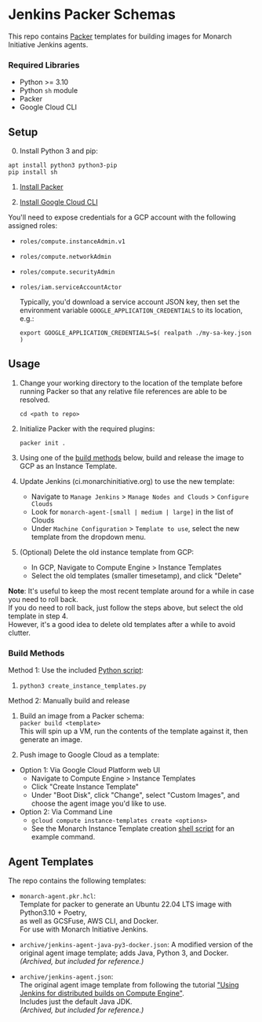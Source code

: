 # Jenkins Packer Schemas

This repo contains [Packer](https://www.packer.io/) templates for building
images for Monarch Initiative Jenkins agents.

### Required Libraries

- Python >= 3.10
- Python `sh` module
- Packer
- Google Cloud CLI

## Setup

0. Install Python 3 and pip:
  ```
  apt install python3 python3-pip
  pip install sh
  ```

1. [Install Packer](https://www.packer.io/downloads)

2. [Install Google Cloud CLI](https://cloud.google.com/sdk/docs/install-sdk)  

You'll need to expose credentials for a GCP account with the following assigned roles:
- `roles/compute.instanceAdmin.v1`
- `roles/compute.networkAdmin`
- `roles/compute.securityAdmin`
- `roles/iam.serviceAccountActor`

  Typically, you'd download a service account JSON key, then set the environment
  variable `GOOGLE_APPLICATION_CREDENTIALS` to its location, e.g.:

  ```
  export GOOGLE_APPLICATION_CREDENTIALS=$( realpath ./my-sa-key.json )
  ```

## Usage 

1. Change your working directory to the location of the template before running Packer so that any relative file references are able to be resolved.  
    ```
    cd <path to repo>
    ```

1. Initialize Packer with the required plugins:
    ```
    packer init .
    ```

1. Using one of the [build methods](#build-methods) below, build and release the image to GCP as an Instance Template.

1. Update Jenkins (ci.monarchinitiative.org) to use the new template:  
    - Navigate to `Manage Jenkins` > `Manage Nodes and Clouds` > `Configure Clouds`
    - Look for `monarch-agent-[small | medium | large]` in the list of Clouds
    - Under `Machine Configuration` > `Template to use`, select the new template from the dropdown menu.

1. (Optional) Delete the old instance template from GCP:  
    - In GCP, Navigate to Compute Engine > Instance Templates  
    - Select the old templates (smaller timesetamp), and click "Delete"

**Note**: It's useful to keep the most recent template around for a while in case you need to roll back.  
If you do need to roll back, just follow the steps above, but select the old template in step 4.  
However, it's a good idea to delete old templates after a while to avoid clutter.

### Build Methods

Method 1: Use the included [Python script](create_instance_templates.py):  

1. `python3 create_instance_templates.py`

Method 2: Manually build and release
 
1. Build an image from a Packer schema:  
  `packer build <template>`  
  This will spin up a VM, run the contents of the template against it, then generate an image.  

2. Push image to Google Cloud as a template:  

- Option 1: Via Google Cloud Platform web UI  
  - Navigate to Compute Engine > Instance Templates  
  - Click "Create Instance Template"  
  - Under "Boot Disk", click "Change", select "Custom Images", and choose the agent image you'd like to use.  
- Option 2: Via Command Line  
  - `gcloud compute instance-templates create <options>`
  - See the Monarch Instance Template creation [shell script](create_instance_template.sh) for an example command.


## Agent Templates

The repo contains the following templates:

- `monarch-agent.pkr.hcl`:  
Template for packer to generate an Ubuntu 22.04 LTS image with Python3.10 + Poetry,  
as well as GCSFuse, AWS CLI, and Docker.  
For use with Monarch Initiative Jenkins.

- `archive/jenkins-agent-java-py3-docker.json`: 
A modified version of the original agent image template; adds Java, Python 3, and Docker.  
*(Archived, but included for reference.)*

- `archive/jenkins-agent.json`:  
The original agent image template from following the tutorial ["Using Jenkins for distributed builds on Compute Engine"](https://cloud.google.com/architecture/using-jenkins-for-distributed-builds-on-compute-engine#configuring_jenkins_plugins).  
Includes just the default Java JDK.  
*(Archived, but included for reference.)*

